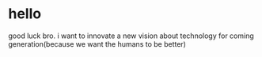 # hello
good luck bro.
i want to innovate a new vision about technology for coming generation(because we want the humans to be better)
